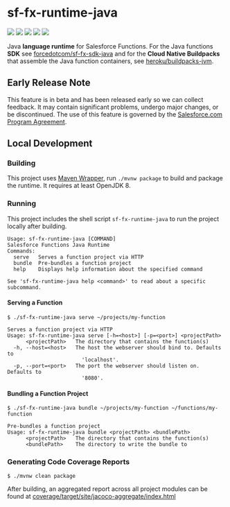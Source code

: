 # sf-fx-runtime-java
[![](https://badgen.net/github/license/forcedotcom/sf-fx-runtime-java)](LICENSE.txt)
[![](https://badgen.net/maven/v/maven-central/com.salesforce.functions/sf-fx-runtime-java)](https://search.maven.org/artifact/com.salesforce.functions/sf-fx-runtime-java)
[![](https://badgen.net/circleci/github/forcedotcom/sf-fx-runtime-java/main)](https://circleci.com/gh/forcedotcom/sf-fx-runtime-java/tree/main)
[![](https://codecov.io/gh/forcedotcom/sf-fx-runtime-java/branch/main/graph/badge.svg)](https://codecov.io/gh/forcedotcom/sf-fx-runtime-java)
[![](https://badgen.net/github/dependabot/forcedotcom/sf-fx-runtime-java)](https://github.com/forcedotcom/sf-fx-runtime-java/security/dependabot)

Java **language runtime** for Salesforce Functions. For the Java functions **SDK** see [forcedotcom/sf-fx-sdk-java](https://github.com/forcedotcom/sf-fx-sdk-java) 
and for the **Cloud Native Buildpacks** that assemble the Java function containers, see [heroku/buildpacks-jvm](https://github.com/heroku/buildpacks-jvm).

## Early Release Note
This feature is in beta and has been released early so we can collect feedback. It may contain significant problems, undergo major changes, or be discontinued. The use of this feature is governed by the [Salesforce.com Program Agreement](https://trailblazer.me/terms?lan=en).

## Local Development
### Building

This project uses [Maven Wrapper](https://github.com/takari/maven-wrapper), run `./mvnw package` to build and package 
the runtime. It requires at least OpenJDK 8.

### Running
This project includes the shell script `sf-fx-runtime-java` to run the project locally after building.

```
Usage: sf-fx-runtime-java [COMMAND]
Salesforce Functions Java Runtime
Commands:
  serve   Serves a function project via HTTP
  bundle  Pre-bundles a function project
  help    Displays help information about the specified command

See 'sf-fx-runtime-java help <command>' to read about a specific subcommand.
```

#### Serving a Function
```
$ ./sf-fx-runtime-java serve ~/projects/my-function
```

```
Serves a function project via HTTP
Usage: sf-fx-runtime-java serve [-h=<host>] [-p=<port>] <projectPath>
      <projectPath>   The directory that contains the function(s)
  -h, --host=<host>   The host the webserver should bind to. Defaults to
                        'localhost'.
  -p, --port=<port>   The port the webserver should listen on. Defaults to
                        '8080'.
```

#### Bundling a Function Project
```
$ ./sf-fx-runtime-java bundle ~/projects/my-function ~/functions/my-function
```

```
Pre-bundles a function project
Usage: sf-fx-runtime-java bundle <projectPath> <bundlePath>
      <projectPath>   The directory that contains the function(s)
      <bundlePath>    The directory to write the bundle to
```

### Generating Code Coverage Reports
```
$ ./mvnw clean package
```

After building, an aggregated report across all project modules can be found at [coverage/target/site/jacoco-aggregate/index.html](coverage/target/site/jacoco-aggregate/index.html)
